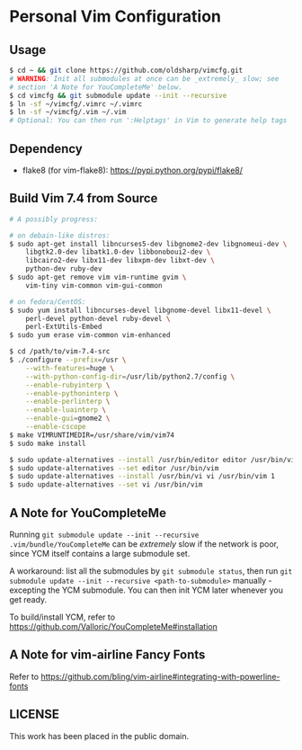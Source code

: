 Personal Vim Configuration
==========================


Usage
-----

```sh
$ cd ~ && git clone https://github.com/oldsharp/vimcfg.git
# WARNING: Init all submodules at once can be _extremely_ slow; see
# section 'A Note for YouCompleteMe' below.
$ cd vimcfg && git submodule update --init --recursive
$ ln -sf ~/vimcfg/.vimrc ~/.vimrc
$ ln -sf ~/vimcfg/.vim ~/.vim
# Optional: You can then run ':Helptags' in Vim to generate help tags
```


Dependency
----------

 - flake8 (for vim-flake8): https://pypi.python.org/pypi/flake8/


Build Vim 7.4 from Source
-------------------------

```sh
# A possibly progress:

# on debain-like distros:
$ sudo apt-get install libncurses5-dev libgnome2-dev libgnomeui-dev \
    libgtk2.0-dev libatk1.0-dev libbonoboui2-dev \
    libcairo2-dev libx11-dev libxpm-dev libxt-dev \
    python-dev ruby-dev
$ sudo apt-get remove vim vim-runtime gvim \
    vim-tiny vim-common vim-gui-common

# on fedora/CentOS:
$ sudo yum install libncurses-devel libgnome-devel libx11-devel \
    perl-devel python-devel ruby-devel \
    perl-ExtUtils-Embed
$ sudo yum erase vim-common vim-enhanced

$ cd /path/to/vim-7.4-src
$ ./configure --prefix=/usr \
    --with-features=huge \
    --with-python-config-dir=/usr/lib/python2.7/config \
    --enable-rubyinterp \
    --enable-pythoninterp \
    --enable-perlinterp \
    --enable-luainterp \
    --enable-gui=gnome2 \
    --enable-cscope
$ make VIMRUNTIMEDIR=/usr/share/vim/vim74
$ sudo make install

$ sudo update-alternatives --install /usr/bin/editor editor /usr/bin/vim 1
$ sudo update-alternatives --set editor /usr/bin/vim
$ sudo update-alternatives --install /usr/bin/vi vi /usr/bin/vim 1
$ sudo update-alternatives --set vi /usr/bin/vim
```


A Note for YouCompleteMe
------------------------

Running `git submodule update --init --recursive .vim/bundle/YouCompleteMe` can be _extremely_ slow if the network is poor, since YCM itself contains a large submodule set.

A workaround: list all the submodules by `git submodule status`, then run `git submodule update --init --recursive <path-to-submodule>` manually - excepting the YCM submodule.  You can then init YCM later whenever you get ready.

To build/install YCM, refer to https://github.com/Valloric/YouCompleteMe#installation


A Note for vim-airline Fancy Fonts
----------------------------------

Refer to https://github.com/bling/vim-airline#integrating-with-powerline-fonts


LICENSE
-------

This work has been placed in the public domain.

